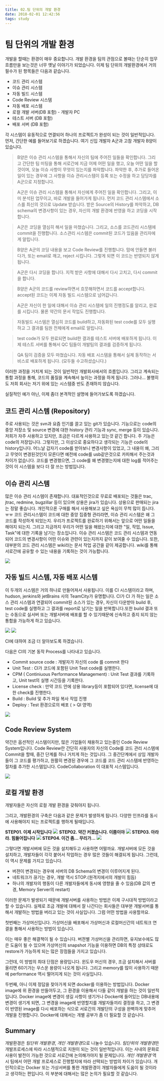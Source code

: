 ```yaml
---
title: 02.팀 단위의 개발 환경
date: 2018-02-01 12:42:56
tags: study
---
```


# 팀 단위의 개발 환경

개발을 할때는 환경이 매우 중요합니다. 개발 환경을 팀의 관점으로 볼때는 단순히 업무 흐름만을 보는것은 너무 옛날 이야기가 되었습니다.
이제 팀 단위의 개발환경에서 거의 필수가 된 항목들은 다음과 같습니다.

* 코드 관리 시스템
* 이슈 관리 시스템
* 자동 빌드 시스템
* Code Review 시스템
* 자동 배포 시스템
* 로컬 개발 서버(DB 포함) - 개발자 PC
* 테스트 서버 (DB 포함)
* 배포 서버 (DB 포함)

각 시스템이 유동적으로 연결되어 하나의 프로젝트가 완성이 되는 것이 일반적입니다.
먼저, 간단한 예를 들어보기로 하겠습니다. 여기 신입 개발자 A군과 고참 개발자 B양이 있습니다.


> B양은 이슈 관리 시스템을 통해서 자신의 팀에 주어진 일들을 확인합니다. 그리고 간단한 팀 미팅을 통해 서로간에 지금 어제 어떤 일을 했고, 오늘 어떤 일을 할 것이며, 오늘 이슈 사항이 무엇이 있는지를 파악합니다. 파악한 후, 추가로 들어온 일이 있는 경우에 그 사항을 이슈 관리시스템이 등록 또는 수정을 하고 담당자를 A군으로 지정합니다.

> A군은 이슈 관리 시스템을 통해서 자신에게 주어진 일을 확인합니다. 그리고, 이미 분석된 업무이고, 바로 개발을 들어가게 됩니다. 먼저 코드 관리 시스템에서 소스를 최신의 것으로 Update 받습니다. 받은 Source의 History를 파악하고, DB schema의 변경사항이 있는 경우, 자신의 개발 환경에 반영을 하고 코딩을 시작합니다.

> A군은 코딩을 열심히 해서 일을 마쳤습니다. 그리고, 소스를 코드관리 시스템에 commit을 진행합니다. 소스관리 시스템은 commit된 코드가 있음을 관리자에게 알립니다.

> B양은 A군의 코딩 내용을 보고 Code Review를 진행합니다. 맘에 안들면 불러다가, 또는 email로 깨고, reject 시킵니다. 그렇게 되면 이 코드는 반영되지 않게 됩니다.

> A군은 다시 코딩을 합니다. 지적 받은 사항에 대해서 다시 고치고, 다시 commit을 합니다.

> B양은 A군의 코드를 review하면서 흐뭇해하면서 코드를 accept합니다. accept된 코드는 이제 자동 빌드 시스템으로 넘어갑니다.

> A군은 자신이 한 일에 대해서 이슈 관리 시스템에 일의 진행정도를 알리고, 완료를 시킵니다. 물론 약간의 문서 작업도 진행합니다.

> 자동빌드 시스템은 열심히 코드를 build하고, 자동화된 test code를 모두 실행하고 그 결과를 팀원 전체에게 email로 알립니다.

> test code가 모두 완료되면 build한 결과를 테스트 서버에 배포하게 됩니다. 이제 테스트 서버를 통해서 QC 팀들이 개발팀의 결과를 검증하게 됩니다.

> QA 팀이 검증을 모두 마쳤습니다. 자동 배포 시스템을 통해서 실제 동작하는 서비스로 배포하게 됩니다. (모두들 수고하셨습니다.)

이러한 과정을 거치게 되는 것이 일반적인 개발회사에서의 흐름입니다. 그리고 계속되는 통합 과정을 통해, 코드의 품질을 계속해서 높이는 과정을 하게 됩니다. 그러나... 불행히도 저희 회사는 저기 위에 있는 시스템중 반도 존재하지 않습니다.

실질적인 예가 아닌, 이제 좀더 본격적인 설명에 들어가보도록 하겠습니다.

## 코드 관리 시스템 (Repository)

주로 사용되는 것은 svn과 요즘 인기를 끌고 있는 git가 있습니다. 기능으로는 code의 중앙 저장소 및 source 변경에 대한 history 관리 기능과 sync, merge 등이 있습니다.
저희가 자주 사용하고 있지만, 조금은 다르게 사용하고 있는것 같긴 합니다. 주 기능은 code의 저장입니다. 그렇지만, 그 이상으로 중요하다고 생각되는 기능은 code의 history입니다. 어느날 갑자기 code를 받아보니 변경사항이 있었고, 그 내용이 왜, 그리고 무엇이 변경된것인지 모른다면 예전에 code를 usb같은것으로 카피해서 주는것과 차이가 없습니다. 코드를 변경했으면, 그 code를 왜 변경했는지에 대한 log를 적어주는 것이 이 시스템을 보다 더 잘 쓰는 방법입니다.

## 이슈 관리 시스템

많은 이슈 관리 시스템이 존재합니다. 대표적인것으로 무료로 배포되는 것들은 trac, jtrac, redmine, bugzillar 등이 있으며 상용은 jira가 있습니다. 상용으로 판매되는 jira는 정말 좋습니다. 개인적으론 구매를 해서 사용해보고 싶은 욕심이 무척 많이 듭니다. ㅠㅠ
코드 관리시스템이 코드에 대한 중앙 집중형 관리라면, 이슈 관리 시스템은 왜 그 코드를 작성하게 되었는지. 우리가 프로젝트를 완료하기 위해서는 앞으로 어떤 일들을 해야지 되는지. 그리고 지금까지 우리가 어떤 일을 해왔는지에 대한 "일, 작업, Issue, Task"에 대한 기록을 남기는 장소입니다. 이슈 관리 시스템은 코드 관리 시스템과 연동되어 코드의 변경사항이 어떤 이슈와 관련이 있는지까지 같이 보여줄 수 있습니다. 또한, 대부분의 코드 관리 시스템은 wiki라는 문서 작업 공간을 같이 제공합니다. wiki를 통해 서로간에 공유할 수 있는 내용을 기록하는 것이 가능합니다.

![](images/02/wiki.jpg)

## 자동 빌드 시스템, 자동 배포 시스템

이 두개의 시스템은 거의 하나로 만들어져서 사용됩니다. 이를 CI 시스템이라고 하며, hudson, jenkins와 jetBrains 사의 TeamCity가 유명합니다. CI가 CI 가 하는 일은 소스 관리 시스템과 연결되어 commit된 소스가 있는 경우, 자신이 다운받아 build 후, test code를 실행하고 그 결과를 report로 남기는 일을 반복합니다.또한 build 결과 또는 수동으로 실서버 또는 개발서버에 배포를 할 수 있기때문에 신속하고 중지 되지 않는 통합을 가능하게 하고 있습니다.

![](images/02/jenkins.png)
![](images/02/jenkins2.png)

CI에 대하여 조금 더 알아보도록 하겠습니다.

다음은 CI의 기본 동작 Process를 나타내고 있습니다.

* Commit source code : 개발자가 자신의 code 를 commit 한다
* Unit Test : CI가 코드에 포함된 Unit Test code를 실행한다.
* CPM ( Continiuous Performance Management) : Unit Test 결과를 기록하고, Unit test의 실행 시간등을 기록한다.
* License check : 만약 코드 안에 상용 library등이 포함되어 있다면, license에 대한 check를 진행한다.
* Build : Build 및 추가 파일 복사 작업 진행
* Deploy : Test 환경으로의 배포 ( > QI 영역)

![](/images/02/ci.png)

## Code Review System

약간은 옵션적인 시스템이지만, 많은 기업들이 채용하고 있는중인 Code Review System입니다. Code Review란 간단히 사용자의 자신의 Code를 코드 관리 시스템에 Commit을 할때, 중간 단계를 하나 거치게 하는 것입니다. 그 중간단계에서 상임 개발자들이 그 코드를 평가하고, 원활히 변경된 경우에 그 코드를 코드 관리 시스템에 반영하는 절차를 추가한 시스템입니다. CodeCollaboration 이 대표적 시스템입니다.

![](/images/02/codeReview.png)

## 로컬 개발 환경

개발자들은 자신의 로컬 개발 환경을 갖춰야지 됩니다.

그리고, 개발환경의 구축은 다음과 같은 문제가 발생하게 됩니다. 다양한 인프라를 동시에 사용해야지 되는 프로젝트를 행하게 될때입니다.

**STEP01. 이제 시작입니다**
![](/images/02/step01.jpg)
**STEP02. 약간 커졌습니다. 이쯤이야**
![](/images/02/step02.jpg)
**STEP03. 아라라. 힘들어집니다**
![](/images/02/step03.jpg)
**STEP04. 이건 좀... 무리가...**
![](/images/02/step04.jpg)

그렇다면 개발서버에 모든 것을 설치해두고 사용하면 어떨까요.
개발서버에 모든 것을 설치하고, 개발자들이 각각 붙어서 작업하는 경우 많은 것들이 해결되게 됩니다. 그런데, 이 역시 문제를 가지고 있습니다.

* 버젼이 변경되는 경우에 서버의 DB Schema의 변경이 이루어지게 된다.
* 네트워크가 끊기는 경우, 개발 역시 STOP.(원격지에서의 개발이 힘듬)
* 하나의 개발자의 행동이 다른 개발자들에게 동시에 영향을 줄 수 있음(DB 값의 변경, Memory Server의 restart)

이러한 문제가 발생되기 때문에 개발서버를 사용하는 방법은 이제 구시대적 방법이라고 할 수 있습니다. 실제로 조금 개발에 대해서 잘 나간다는 회사들은 대부분 개발서버를 통해서 개발하는 방법을 버리고 있는 것이 사실입니다. 그럼 어떤 방법을 사용할까요.

첫번째는 가상머신입니다.
가상머신을 배포해서 가상머신과 로컬머신간의 네트워크 연결을 통해서 사용하는 방법이 있습니다.

이는 매우 좋은 해결책이 될 수 있습니다. 버젼별 가상머신을 관리하면, 유지보수에도 많은 도움이 될 수 있으며 가상머신의 snapshot 기능을 이용하면 DB의 특정 상태로도 restore가 가능하게 되는 많은 장점들을 가지고 있습니다.

그런데, 이 방법의 최대 단점은 용량입니다. 윈도우 머신의 경우, 조금 설치해서 서버를 올리면 60기가는 우스운 용량이 나오게 됩니다. 그리고 memory를 많이 사용하기 때문에 performance 역시 떨어지게 되는 것이 사실입니다.

두번째, 아니 이제 정답을 찾아가게 되면 docker를 이용하는 방법입니다.
Docker image에 위 환경을 만들어두고, 그 환경을 이용해서 다들 같이 개발을 하는 것이 일반적입니다. Docker image에 변경이 생길 사항이 생기거나 Docker에 들어있는 DB내용에 변경이 생기게 되면, 그 변경을 image에 반영할지를 개발자들끼리 결정을 하고, 그 변경이 반영된 image를 다시 배포하는 식으로 서로간의 개발단의 구성을 완벽하게 맞추어 개발을 진행합니다. Docker에 대해서는 개별 공부가 좀 더 필요할 것 같습니다.


## Summary

개발환경은 *팀단위 개발환경*, *개인 개발환경*으로 나눌수 있습니다.
*팀단위의 개발환경*은 개발프로세스에 따라 시스템적으로 지원이 되는 것이 일반적입니다. 이는 사내의 문화로 사용이 발전이 가능한 것으로 서로간에 논의해가야지 될 문제입니다.
*개인 개발환경* 역시 팀에서 어떤 개발 프로세스로 진행할지에 따라 선택되는 방법의 차이가 있습니다. 개인적으로는 Docker 또는 가상서버를 통한 개발환경이 개발자들에게 도움이 될 것이라고 생각하는 편입니다. 이 부분에 대해서는 많은 논의가 필요할 것 같습니다.

